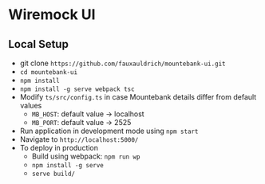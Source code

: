 # Wiremock UI

## Local Setup

- git clone `https://github.com/fauxauldrich/mountebank-ui.git`
- `cd mountebank-ui`
- `npm install`
- `npm install -g serve webpack tsc`
- Modify `ts/src/config.ts` in case Mountebank details differ from default values
  - `MB_HOST`: default value -> localhost
  - `MB_PORT`: default value -> 2525
- Run application in development mode using `npm start`
- Navigate to `http://localhost:5000/`
- To deploy in production
  - Build using webpack: `npm run wp`
  - `npm install -g serve`
  - `serve build/`
